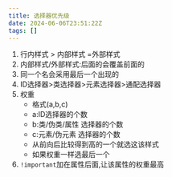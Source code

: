 ```yaml
---
title: 选择器优先级
date: 2024-06-06T23:51:22Z
tags: []
---
```




1. 行内样式 > 内部样式 =外部样式
2. 内部样式/外部样式:后面的会覆盖前面的
3. 同一个名会采用最后一个出现的
4. ID选择器>类选择器>元素选择器>通配选择器
5. 权重
   - 格式(a,b,c)
   - a:ID选择器的个数
   - b:类/伪类/属性 选择器的个数
   - c:元素/伪元素 选择器的个数
   - 从前向后比较得到高的一个就选这该样式
   - 如果权重一样选最后一个
6. `!important`加在属性后面,让该属性的权重最高
